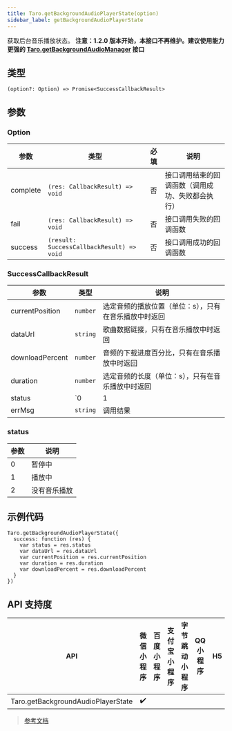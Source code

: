 ```yaml
---
title: Taro.getBackgroundAudioPlayerState(option)
sidebar_label: getBackgroundAudioPlayerState
---
```


获取后台音乐播放状态。
**注意：1.2.0 版本开始，本接口不再维护。建议使用能力更强的 [Taro.getBackgroundAudioManager](https://developers.weixin.qq.com/miniprogram/dev/api/media/background-audio/wx.getBackgroundAudioManager.html) 接口**

## 类型

```tsx
(option?: Option) => Promise<SuccessCallbackResult>
```

## 参数

### Option

| 参数 | 类型 | 必填 | 说明 |
| --- | --- | :---: | --- |
| complete | `(res: CallbackResult) => void` | 否 | 接口调用结束的回调函数（调用成功、失败都会执行） |
| fail | `(res: CallbackResult) => void` | 否 | 接口调用失败的回调函数 |
| success | `(result: SuccessCallbackResult) => void` | 否 | 接口调用成功的回调函数 |

### SuccessCallbackResult

| 参数 | 类型 | 说明 |
| --- | --- | --- |
| currentPosition | `number` | 选定音频的播放位置（单位：s），只有在音乐播放中时返回 |
| dataUrl | `string` | 歌曲数据链接，只有在音乐播放中时返回 |
| downloadPercent | `number` | 音频的下载进度百分比，只有在音乐播放中时返回 |
| duration | `number` | 选定音频的长度（单位：s），只有在音乐播放中时返回 |
| status | `0 | 1 | 2` | 播放状态 |
| errMsg | `string` | 调用结果 |

### status

| 参数 | 说明 |
| --- | --- |
| 0 | 暂停中 |
| 1 | 播放中 |
| 2 | 没有音乐播放 |

## 示例代码

```tsx
Taro.getBackgroundAudioPlayerState({
  success: function (res) {
    var status = res.status
    var dataUrl = res.dataUrl
    var currentPosition = res.currentPosition
    var duration = res.duration
    var downloadPercent = res.downloadPercent
  }
})
```

## API 支持度

| API | 微信小程序 | 百度小程序 | 支付宝小程序 | 字节跳动小程序 | QQ 小程序 | H5 | React Native | 快应用 |
| :---: | :---: | :---: | :---: | :---: | :---: | :---: | :---: | :---: |
| Taro.getBackgroundAudioPlayerState | ✔️ |  |  |  |  |  |  |  |

> [参考文档](https://developers.weixin.qq.com/miniprogram/dev/api/media/background-audio/wx.getBackgroundAudioPlayerState.html)
